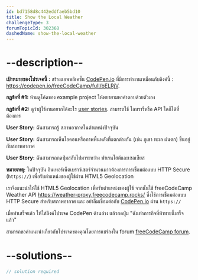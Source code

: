 ```yaml
---
id: bd7158d8c442eddfaeb5bd10
title: Show the Local Weather
challengeType: 3
forumTopicId: 302368
dashedName: show-the-local-weather
---
```


# --description--

**เป้าหมายของโปรเจคนี้ :** สร้างแอพพลิเคชั่น [CodePen.io](https://codepen.io) ที่มีการทำงานเหมือนกับลิงค์นี้ : <https://codepen.io/freeCodeCamp/full/bELRjV>.

**กฏข้อที่ #1:** ห้ามดูโค้ดของ example project ให้พยายามหาคำตอบด้วยตัวเอง

**กฏข้อที่ #2:** ดูว่าผู้ใช้งานอยากได้อะไร [user stories](https://en.wikipedia.org/wiki/User_story). สามารถใช้ ไลบรารีหรือ API ใดก็ได้ที่ต้องการ

**User Story:** ฉันสามารถรู้ สภาพอากาศในตำแหน่งปัจจุบัน

**User Story:** ฉันสามารถเห็นไอคอนหรือภาพพื้นหลังที่แตกต่างกัน (เช่น ภูเขา ทะเล ฝนตก) ขึ้นอยู่กับสภาพอากาศ

**User Story:** ฉันสามารถกดปุ่มสลับไปมาระหว่าง ฟาเรนไฮต์และเซลเซียส

**หมายเหตุ:** ในปัจจุบัน อินเทอร์เน็ตเบราว์เซอร์จำนวนมากต้องการการเชื่อมต่อแบบ HTTP Secure (`https://`) เพื่อรับตำแหน่งของผู้ใช้ผ่าน HTML5 Geolocation

 เราจึงแนะนำให้ใช้ HTML5 Geolocation เพื่อรับตำแหน่งของผู้ใช้ จากนั้นใช้ freeCodeCamp Weather API <https://weather-proxy.freecodecamp.rocks/> ซึ่งใช้การเชื่อมต่อแบบ HTTP Secure สำหรับสภาพอากาศ และ อย่าลืมเชื่อมต่อกับ [CodePen.io](https://codepen.io) ผ่าน `https://`

เมื่อทำเสร็จแล้ว ให้ใส่ลิงค์โปรเจค CodePen ด้านล่าง แล้วกดปุุ่ม "ฉันทำภารกิจที่ท้าทายนี้เสร็จแล้ว"

สามารถขอคำแนะนำเกี่ยวกับโปรเจคของคุณโดยการแชร์ลงใน forum [freeCodeCamp forum](https://forum.freecodecamp.org/c/project-feedback/409).

# --solutions--

```js
// solution required
```
